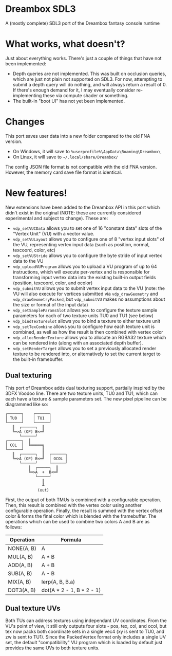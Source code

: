 # Dreambox SDL3
A (mostly complete) SDL3 port of the Dreambox fantasy console runtime

# What works, what doesn't?
Just about everything works. There's just a couple of things that have not been implemented:

- Depth queries are not implemented. This was built on occlusion queries, which are just not plain not supported on SDL3. For now, attempting to submit a depth query will do nothing, and will always return a result of 0. If there's enough demand for it, I may eventually consider re-implementing these via compute shader or something.
- The built-in "boot UI" has not yet been implemented.

# Changes
This port saves user data into a new folder compared to the old FNA version.

- On Windows, it will save to `%userprofile%\AppData\Roaming\Dreambox\`
- On Linux, it will save to `~/.local/share/Dreambox/`

The config JSON file format is not compatible with the old FNA version. However, the memory card save file format is identical.

# New features!
New extensions have been added to the Dreambox API in this port which didn't exist in the original (NOTE: these are currently considered experimental and subject to change). These are:

- `vdp_setVUCData` allows you to set one of 16 "constant data" slots of the "Vertex Unit" (VU) with a vector value.
- `vdp_setVULayout` allows you to configure one of 8 "vertex input slots" of the VU, representing vertex input data (such as position, normal, texcoord, color, etc)
- `vdp_setVUStride` allows you to configure the byte stride of input vertex data to the VU
- `vdp_uploadVUProgram` allows you to upload a VU program of up to 64 instructions, which will execute per-vertex and is responsible for transforming input vertex data into the existing built-in output fields (position, texcoord, color, and ocolor)
- `vdp_submitVU` allows you to submit vertex input data to the VU (note: the VU will also execute for vertices submitted via `vdp_drawGeometry` and `vdp_drawGeometryPacked`, but `vdp_submitVU` makes no assumptions about the size or format of the input data)
- `vdp_setSampleParamsSlot` allows you to configure the texture sample parameters for each of two texture units TU0 and TU1 (see below)
- `vdp_bindTextureSlot` allows you to bind a texture to either texture unit
- `vdp_setTexCombine` allows you to configure how each texture unit is combined, as well as how the result is then combined with vertex color
- `vdp_allocRenderTexture` allows you to allocate an RGBA32 texture which can be rendered into (along with an associated depth buffer).
- `vdp_setRenderTarget` allows you to set a previously allocated render texture to be rendered into, or alternatively to set the current target to the built-in framebuffer.

## Dual texturing
This port of Dreambox adds dual texturing support, partially inspired by the 3DFX Voodoo line. There are two texture units, TU0 and TU1, which can each have a texture & sample parameters set.
The new pixel pipeline can be diagrammed like so:

```
┌──────┐    ┌──────┐
│ TU0  │    │ TU1  │
└──────┘    └──────┘
   ║  ┌──────┐  ║
   ╚═>A (OP) B<═╝
      └──────┘
┌──────┐  ║
│ COL  │  ╚═════╗
└──────┘        ║
   ║  ┌──────┐  ║  ┌──────┐
   ╚═>A (OP) B<═╝  │ OCOL │
      └──────┘     └──────┘
          ║  ┌─────┐  ║
          ╚═>A  +  B<═╝
             └─────┘
                ║
                ╨
              (out)
```

First, the output of both TMUs is combined with a configurable operation. Then, this result is combined with the vertex color using another configurable operation. Finally, the result is summed with the vertex offset color & forms the final color which is blended with the framebuffer.
The operations which can be used to combine two colors A and B are as follows:

| Operation     | Formula                   |
| ------------- | ------------------------- |
| NONE(A, B)    | A                         |
| MUL(A, B)     | A * B                     |
| ADD(A, B)     | A + B                     |
| SUB(A, B)     | A - B                     |
| MIX(A, B)     | lerp(A, B, B.a)           |
| DOT3(A, B)    | dot(A * 2 - 1, B * 2 - 1) |

## Dual texture UVs
Both TUs can address textures using independant UV coordinates. From the VU's point of view, it still only outputs four slots - pos, tex, col, and ocol, but tex now packs both coordinate sets in a single vec4 (xy is sent to TU0, and zw is sent to TU1). Since the PackedVertex format only includes a single UV set, the default "compatibility" VU program which is loaded by default just provides the same UVs to both texture units.
